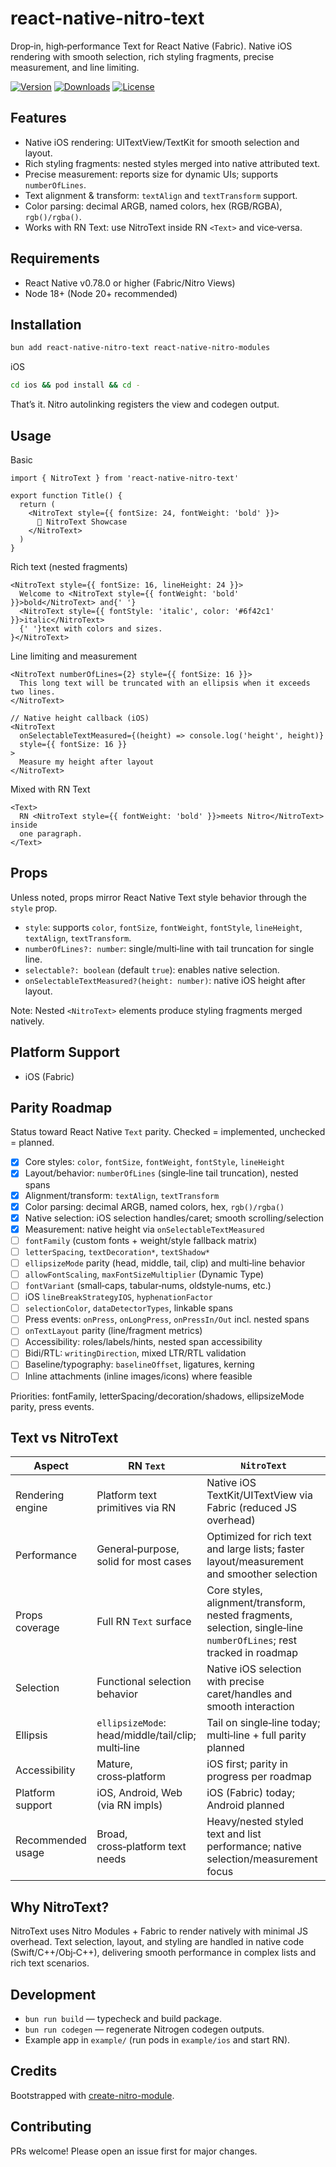 # react-native-nitro-text

Drop‑in, high‑performance Text for React Native (Fabric). Native iOS rendering with smooth selection, rich styling fragments, precise measurement, and line limiting.

[![Version](https://img.shields.io/npm/v/react-native-nitro-text.svg)](https://www.npmjs.com/package/react-native-nitro-text)
[![Downloads](https://img.shields.io/npm/dm/react-native-nitro-text.svg)](https://www.npmjs.com/package/react-native-nitro-text)
[![License](https://img.shields.io/npm/l/react-native-nitro-text.svg)](https://github.com/patrickkabwe/react-native-nitro-text/LICENSE)

## Features

- Native iOS rendering: UITextView/TextKit for smooth selection and layout.
- Rich styling fragments: nested styles merged into native attributed text.
- Precise measurement: reports size for dynamic UIs; supports `numberOfLines`.
- Text alignment & transform: `textAlign` and `textTransform` support.
- Color parsing: decimal ARGB, named colors, hex (RGB/RGBA), `rgb()/rgba()`.
- Works with RN Text: use NitroText inside RN `<Text>` and vice‑versa.

## Requirements

- React Native v0.78.0 or higher (Fabric/Nitro Views)
- Node 18+ (Node 20+ recommended)

## Installation

```bash
bun add react-native-nitro-text react-native-nitro-modules
```

iOS

```bash
cd ios && pod install && cd -
```

That’s it. Nitro autolinking registers the view and codegen output.

## Usage

Basic

```tsx
import { NitroText } from 'react-native-nitro-text'

export function Title() {
  return (
    <NitroText style={{ fontSize: 24, fontWeight: 'bold' }}>
      🚀 NitroText Showcase
    </NitroText>
  )
}
```

Rich text (nested fragments)

```tsx
<NitroText style={{ fontSize: 16, lineHeight: 24 }}>
  Welcome to <NitroText style={{ fontWeight: 'bold' }}>bold</NitroText> and{' '}
  <NitroText style={{ fontStyle: 'italic', color: '#6f42c1' }}>italic</NitroText>
  {' '}text with colors and sizes.
}</NitroText>
```

Line limiting and measurement

```tsx
<NitroText numberOfLines={2} style={{ fontSize: 16 }}>
  This long text will be truncated with an ellipsis when it exceeds two lines.
</NitroText>

// Native height callback (iOS)
<NitroText
  onSelectableTextMeasured={(height) => console.log('height', height)}
  style={{ fontSize: 16 }}
>
  Measure my height after layout
</NitroText>
```

Mixed with RN Text

```tsx
<Text>
  RN <NitroText style={{ fontWeight: 'bold' }}>meets Nitro</NitroText> inside
  one paragraph.
</Text>
```

## Props

Unless noted, props mirror React Native Text style behavior through the `style` prop.

- `style`: supports `color`, `fontSize`, `fontWeight`, `fontStyle`, `lineHeight`, `textAlign`, `textTransform`.
- `numberOfLines?: number`: single/multi‑line with tail truncation for single line.
- `selectable?: boolean` (default `true`): enables native selection.
- `onSelectableTextMeasured?(height: number)`: native iOS height after layout.

Note: Nested `<NitroText>` elements produce styling fragments merged natively.

## Platform Support

- iOS (Fabric)

## Parity Roadmap

Status toward React Native `Text` parity. Checked = implemented, unchecked = planned.

- [x] Core styles: `color`, `fontSize`, `fontWeight`, `fontStyle`, `lineHeight`
- [x] Layout/behavior: `numberOfLines` (single‑line tail truncation), nested spans
- [x] Alignment/transform: `textAlign`, `textTransform`
- [x] Color parsing: decimal ARGB, named colors, hex, `rgb()/rgba()`
- [x] Native selection: iOS selection handles/caret; smooth scrolling/selection
- [x] Measurement: native height via `onSelectableTextMeasured`
- [ ] `fontFamily` (custom fonts + weight/style fallback matrix)
- [ ] `letterSpacing`, `textDecoration*`, `textShadow*`
- [ ] `ellipsizeMode` parity (head, middle, tail, clip) and multi‑line behavior
- [ ] `allowFontScaling`, `maxFontSizeMultiplier` (Dynamic Type)
- [ ] `fontVariant` (small‑caps, tabular‑nums, oldstyle‑nums, etc.)
- [ ] iOS `lineBreakStrategyIOS`, `hyphenationFactor`
- [ ] `selectionColor`, `dataDetectorTypes`, linkable spans
- [ ] Press events: `onPress`, `onLongPress`, `onPressIn/Out` incl. nested spans
- [ ] `onTextLayout` parity (line/fragment metrics)
- [ ] Accessibility: roles/labels/hints, nested span accessibility
- [ ] Bidi/RTL: `writingDirection`, mixed LTR/RTL validation
- [ ] Baseline/typography: `baselineOffset`, ligatures, kerning
- [ ] Inline attachments (inline images/icons) where feasible

Priorities: fontFamily, letterSpacing/decoration/shadows, ellipsizeMode parity, press events.

## Text vs NitroText

| Aspect | RN `Text` | `NitroText` |
| --- | --- | --- |
| Rendering engine | Platform text primitives via RN | Native iOS TextKit/UITextView via Fabric (reduced JS overhead) |
| Performance | General‑purpose, solid for most cases | Optimized for rich text and large lists; faster layout/measurement and smoother selection |
| Props coverage | Full RN `Text` surface | Core styles, alignment/transform, nested fragments, selection, single‑line `numberOfLines`; rest tracked in roadmap |
| Selection | Functional selection behavior | Native iOS selection with precise caret/handles and smooth interaction |
| Ellipsis | `ellipsizeMode`: head/middle/tail/clip; multi‑line | Tail on single‑line today; multi‑line + full parity planned |
| Accessibility | Mature, cross‑platform | iOS first; parity in progress per roadmap |
| Platform support | iOS, Android, Web (via RN impls) | iOS (Fabric) today; Android planned |
| Recommended usage | Broad, cross‑platform text needs | Heavy/nested styled text and list performance; native selection/measurement focus |

## Why NitroText?

NitroText uses Nitro Modules + Fabric to render natively with minimal JS overhead. Text selection, layout, and styling are handled in native code (Swift/C++/Obj‑C++), delivering smooth performance in complex lists and rich text scenarios.

## Development

- `bun run build` — typecheck and build package.
- `bun run codegen` — regenerate Nitrogen codegen outputs.
- Example app in `example/` (run pods in `example/ios` and start RN).

## Credits

Bootstrapped with [create-nitro-module](https://github.com/patrickkabwe/create-nitro-module).

## Contributing

PRs welcome! Please open an issue first for major changes.

